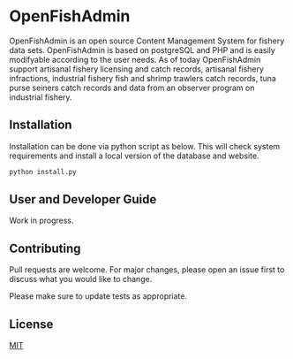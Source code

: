 # OpenFishAdmin

OpenFishAdmin is an open source Content Management System for fishery data sets. OpenFishAdmin is based on postgreSQL and PHP and is easily modifyable according to the user needs. As of today OpenFishAdmin support artisanal fishery licensing and catch records, artisanal fishery infractions, industrial fishery fish and shrimp trawlers catch records, tuna purse seiners catch records and data from an observer program on industrial fishery.

## Installation

Installation can be done via python script as below. This will check system requirements and install a local version of the database and website.

```bash
python install.py
```

## User and Developer Guide

Work in progress.

## Contributing
Pull requests are welcome. For major changes, please open an issue first to discuss what you would like to change.

Please make sure to update tests as appropriate.

## License
[MIT](https://choosealicense.com/licenses/mit/)
